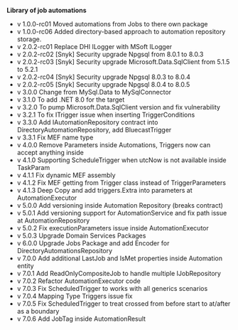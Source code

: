 ﻿**Library of job automations**

- v 1.0.0-rc01 Moved automations from Jobs to there own package
- v 1.0.0-rc06 Added directory-based approach to automation repository storage.
- v 2.0.2-rc01 Replace DHI ILogger with MSoft ILogger
- v 2.0.2-rc02 [Snyk] Security upgrade Npgsql from 8.0.1 to 8.0.3
- v 2.0.2-rc03 [Snyk] Security upgrade Microsoft.Data.SqlClient from 5.1.5 to 5.2.1
- v 2.0.2-rc04 [Snyk] Security upgrade Npgsql 8.0.3 to 8.0.4
- v 2.0.2-rc05 [Snyk] Security upgrade Npgsql 8.0.4 to 8.0.5
- v 3.0.0 Change from MySql.Data to MySqlConnector
- v 3.1.0 To add .NET 8.0 for the target
- v 3.2.0 To pump Microsoft.Data.SqlClient version and fix vulnerability
- v 3.2.1 To fix ITrigger issue when inserting TriggerConditions
- v 3.3.0 Add IAutomationRepository contract into DirectoryAutomationRepository, add BluecastTrigger
- v 3.3.1 Fix MEF name type
- v 4.0.0 Remove Parameters inside Automations, Triggers now can accept anything inside
- v 4.1.0 Supporting ScheduleTrigger when utcNow is not available inside TaskParam
- v 4.1.1 Fix dynamic MEF assembly
- v 4.1.2 Fix MEF getting from Trigger class instead of TriggerParameters
- v 4.1.3 Deep Copy and add triggers.Extra into parameters at AutomationExecutor
- v 5.0.0 Add versioning inside Automation Repository (breaks contract)
- v 5.0.1 Add versioning support for AutomationService and fix path issue at AutomationRepository
- v 5.0.2 Fix executionParameters issue inside AutomationExecutor
- v 5.0.3 Upgrade Domain Services Packages
- v 6.0.0 Upgrade Jobs Package and add Encoder for DirectoryAutomationsRepository
- v 7.0.0 Add additional LastJob and IsMet properties inside Automation entity
- v 7.0.1 Add ReadOnlyCompositeJob to handle multiple IJobRepository
- v 7.0.2 Refactor AutomationExecutor code
- v 7.0.3 Fix ScheduledTrigger to works with all generics scenarios
- v 7.0.4 Mapping Type Triggers issue fix
- v 7.0.5 Fix ScheduledTrigger to treat crossed from before start to at/after as a boundary
- v 7.0.6 Add JobTag inside AutomationResult